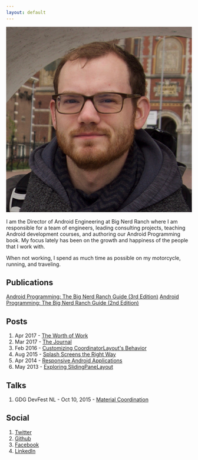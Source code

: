 ```yaml
---
layout: default
---
```


<img class="profile-picture" src="profile.png">

I am the Director of Android Engineering at Big Nerd Ranch where I am responsible for a team of engineers, leading consulting projects, teaching Android development courses, and authoring our Android Programming book. My focus lately has been on the growth and happiness of the people that I work with. 

When not working, I spend as much time as possible on my motorcycle, running, and traveling.

## Publications

[Android Programming: The Big Nerd Ranch Guide (3rd Edition)](http://a.co/6RbXA6w)
[Android Programming: The Big Nerd Ranch Guide (2nd Edition)](https://amzn.com/0134171454)

## Posts
1. Apr 2017 - [The Worth of Work](https://medium.com/@cstew/the-worth-of-work-68cdaaacf54e)
2. Mar 2017 - [The Journal](https://medium.com/@cstew/the-journal-98b635e2386c#.ispknpbqn)
3. Feb 2016 - [Customizing CoordinatorLayout's Behavior](https://www.bignerdranch.com/blog/customizing-coordinatorlayouts-behavior/)
4. Aug 2015 - [Splash Screens the Right Way](https://www.bignerdranch.com/blog/splash-screens-the-right-way/)
5. Apr 2014 - [Responsive Android Applications](https://www.objc.io/issues/11-android/responsive-android-applications/)
6. May 2013 - [Exploring SlidingPaneLayout](https://www.bignerdranch.com/blog/exploring-slidingpanelayout/)

## Talks

1. GDG DevFest NL - Oct 10, 2015 - [Material Coordination](https://www.youtube.com/watch?v=FrqUqwxgk5A)

## Social

1. [Twitter](https://twitter.com/cstew)
2. [Github](https://github.com/cstew)
3. [Facebook](https://www.facebook.com/chris.stewart2)
4. [LinkedIn](https://www.linkedin.com/in/chris-stewart-3503639)
